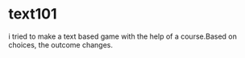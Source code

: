 # text101
 i tried to make a text based game with the help of a course.Based on choices, the outcome changes.
